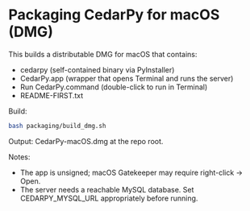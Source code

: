 # Packaging CedarPy for macOS (DMG)

This builds a distributable DMG for macOS that contains:
- cedarpy (self-contained binary via PyInstaller)
- CedarPy.app (wrapper that opens Terminal and runs the server)
- Run CedarPy.command (double-click to run in Terminal)
- README-FIRST.txt

Build:
```bash
bash packaging/build_dmg.sh
```
Output: CedarPy-macOS.dmg at the repo root.

Notes:
- The app is unsigned; macOS Gatekeeper may require right-click → Open.
- The server needs a reachable MySQL database. Set CEDARPY_MYSQL_URL appropriately before running.